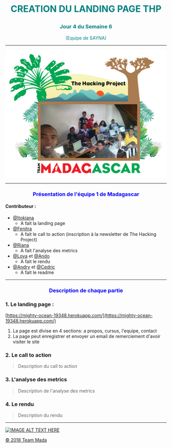 # <p align="center" style="color:teal;">CREATION DU LANDING PAGE THP</p>
### <p align="center" style="color:teal;">Jour 4 du Semaine 6</p>
<p align="center" style="color:teal;">(Equipe de SAYNA)</p>

***

![alt text](https://github.com/Itokiana/landing-page-thp/raw/master/team.png "La team Madagascar")

***

### <p align="center" style="color:blue;">Présentation de l'équipe 1 de Madagascar</p>
#### Contributeur :

* [@Itokiana](https://www.github.com/Itokiana)
	* A fait la landing page
* [@Fenitra](https://www.github.com/Andryhajanirina)
	* A fait le call to action (inscription à la newsletter de The Hacking Project)
* [@Riana](https://www.github.com/Andryhajanirina)
	* A fait l'analyse des metrics
* [@Lova](https://www.github.com/) et 
[@Ando](https://www.github.com/ando)
	* A fait le rendu
* [@Andry](https://www.github.com/Andryhajanirina) et [@Cedric](https://www.github.com/tafitasoa)
	* A fait le readme
***
### <p align="center" style="color:blue;">Description de chaque partie</p>



### 1. Le landing page :
[https://mighty-ocean-19348.herokuapp.com/](https://mighty-ocean-19348.herokuapp.com/)    
1. La page est divise en 4 sections: a propos, cursus, l'equipe, contact
2. La page peut enregistrer et envoyer un email de remerciement d'avoir visiter le site

### 2. Le call to action
> Description du call to action

### 3. L'analyse des metrics
> Description de l'analyse des metrics

### 4. Le rendu
> Description du rendu

***


[![IMAGE ALT TEXT HERE](https://aprc.it/api/800x500/http://sayna.io/)](http://sayna.io/)

[&copy; 2018 Team Mada](http://sayna.io/)
